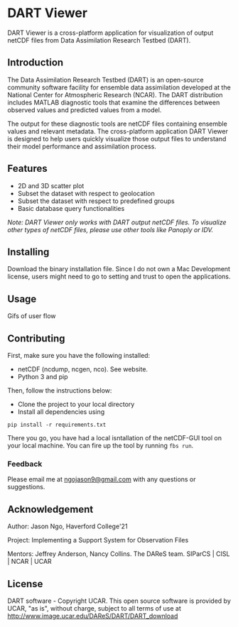 # DART Viewer

DART Viewer is a cross-platform application for visualization of output netCDF files from Data Assimilation Research Testbed (DART).

## Introduction
The Data Assimilation Research Testbed (DART) is an open-source community software facility for ensemble data assimilation developed at the National Center for Atmospheric Research (NCAR). The DART distribution includes MATLAB diagnostic tools that examine the differences between observed values and predicted values from a model.

The output for these diagnostic tools are netCDF files containing ensemble values and relevant metadata. The cross-platform application DART Viewer is designed to help users quickly visualize those output files to understand their model performance and assimilation process.

## Features

- 2D and 3D scatter plot
- Subset the dataset with respect to geolocation
- Subset the dataset with respect to predefined groups
- Basic database query functionalities

*Note: DART Viewer only works with DART output netCDF files. To visualize other types of netCDF files, please use other tools like Panoply or IDV.*

## Installing
Download the binary installation file.
Since I do not own a Mac Development license, users might need to go to setting and trust to open the applications.

## Usage
Gifs of user flow

## Contributing

First, make sure you have the following installed:
- netCDF (ncdump, ncgen, nco). See website.
- Python 3 and pip

Then, follow the instructions below:
- Clone the project to your local directory
- Install all dependencies using
```
pip install -r requirements.txt
```
There you go, you have had a local isntallation of the netCDF-GUI tool on your local machine.
You can fire up the tool by running `fbs run`.

### Feedback
Please email me at ngojason9@gmail.com with any questions or suggestions.

## Acknowledgement
Author: Jason Ngo, Haverford College'21

Project: Implementing a Support System for Observation Files

Mentors: Jeffrey Anderson, Nancy Collins.
The DAReS team.
SIParCS | CISL | NCAR | UCAR

## License
DART software - Copyright UCAR. This open source software is provided by UCAR, "as is", without charge, subject to all terms of use at http://www.image.ucar.edu/DAReS/DART/DART_download